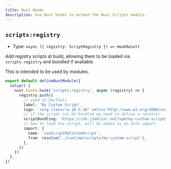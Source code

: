 ```yaml
---
title: Nuxt Hooks
description: Use Nuxt hooks to extend the Nuxt Scripts module.
---
```


## `scripts:registry`

- Type: `async ({ registry: ScriptRegistry }) => HookResult`

Add registry scripts at build, allowing them to be loaded via `scripts.registry` and bundled if available.

This is intended to be used by modules.

```ts [module.ts]
export default defineNuxtModule({
  setup() {
    nuxt.hooks.hook('scripts:registry', async (registry) => {
      registry.push({
        // used in DevTools
        label: 'My Custom Script',
        logo: `<svg class="w-10 h-10" xmlns="http://www.w3.org/2000/svg" width="28.85" height="32" viewBox="0 0 256 284"><path fill="#F9AB00" d="M256.003 247.933a35.224 35.224 0 0 1-39.376 35.161c-18.044-2.67-31.266-18.371-30.826-36.606V36.845C185.365 18.591 198.62 2.881 216.687.24a35.221 35.221 0 0 1 39.316 35.16z"/><path fill="#E37400" d="M35.101 213.193c19.386 0 35.101 15.716 35.101 35.101c0 19.386-15.715 35.101-35.101 35.101S0 267.68 0 248.295c0-19.386 15.715-35.102 35.101-35.102m92.358-106.387c-19.477 1.068-34.59 17.406-34.137 36.908v94.285c0 25.588 11.259 41.122 27.755 44.433a35.161 35.161 0 0 0 42.146-34.56V142.089a35.222 35.222 0 0 0-35.764-35.282"/></svg>`,
        // if the script can be bundled we need to define a resolver
        scriptBundling: 'https://cdn.jsdelivr.net/npm/my-custom-script@1.0.0',
        // how to load the script, will be added as an auto import
        import: {
          name: 'useScriptMyCustomScript',
          from: resolve('./runtime/scripts/my-custom-script'),
        },
      })
    })
  },
})
```
